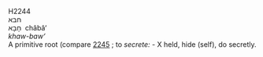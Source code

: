 <body>
  <p>H2244<br>  חבא  <br> חָבָא  ‎  châbâ‘  <br><i>khaw-baw‘ </i><br>A primitive root (compare <a href="h2245.htm">2245</a> ; to <i>secrete: - </i> X held, hide (self), do secretly.<br></p>
 </body>